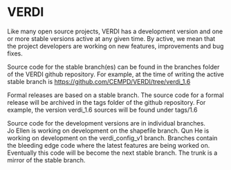 # VERDI
Like many open source projects, VERDI has a development version and one or more stable versions active at any given time. 
By active, we mean that the project developers are working on new features, improvements and bug fixes.

Source code for the stable branch(es) can be found in the branches folder of the VERDI github repository. 
For example, at the time of writing the active stable branch is https://github.com/CEMPD/VERDI/tree/verdi_1.6

Formal releases are based on a stable branch. 
The source code for a formal release will be archived in the tags folder of the github repository. 
For example, the version verdi_1.6 sources will be found under tags/1.6

Source code for the development versions are in individual branches.  
Jo Ellen is working on development on the shapefile branch. 
Qun He is working on development on the verdi_config_v1 branch.
Branches contain the bleeding edge code where the latest features are being worked on. 
Eventually this code will be become the next stable branch.  The trunk is a mirror of the stable branch.
